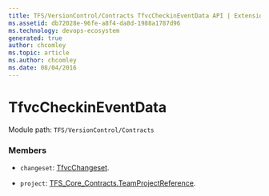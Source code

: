 ```yaml
---
title: TFS/VersionControl/Contracts TfvcCheckinEventData API | Extensions for Azure DevOps Services
ms.assetid: db72028e-96fe-a8f4-da8d-1988a1787d96
ms.technology: devops-ecosystem
generated: true
author: chcomley
ms.topic: article
ms.author: chcomley
ms.date: 08/04/2016
---
```


# TfvcCheckinEventData

Module path: `TFS/VersionControl/Contracts`


### Members

* `changeset`: [TfvcChangeset](../../../TFS/VersionControl/Contracts/TfvcChangeset.md). 

* `project`: [TFS_Core_Contracts.TeamProjectReference](../../../TFS/DistributedTask/Contracts/TeamProjectReference.md). 

